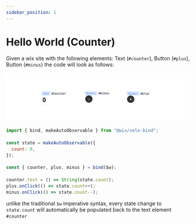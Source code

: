 ```yaml
---
sidebar_position: 1
---
```


# Hello World (Counter)

Given a wix site with the following elements: Text (`#counter`), Button (`#plus`), Button (`#minus`) the code will look as follows:

![Counter Example](../../static/img/counter.png)

```javascript
import { bind, makeAutoObservable } from "@wix/velo-bind";

const state = makeAutoObservable({
  count: 0,
});

const { counter, plus, minus } = bind($w);

counter.text = () => String(state.count);
plus.onClick(() => state.count++);
minus.onClick(() => state.count--);
```

unlike the traditional `$w` imperative syntax, every state change to `state.count` will automatically be populated back to the text element `#counter`
